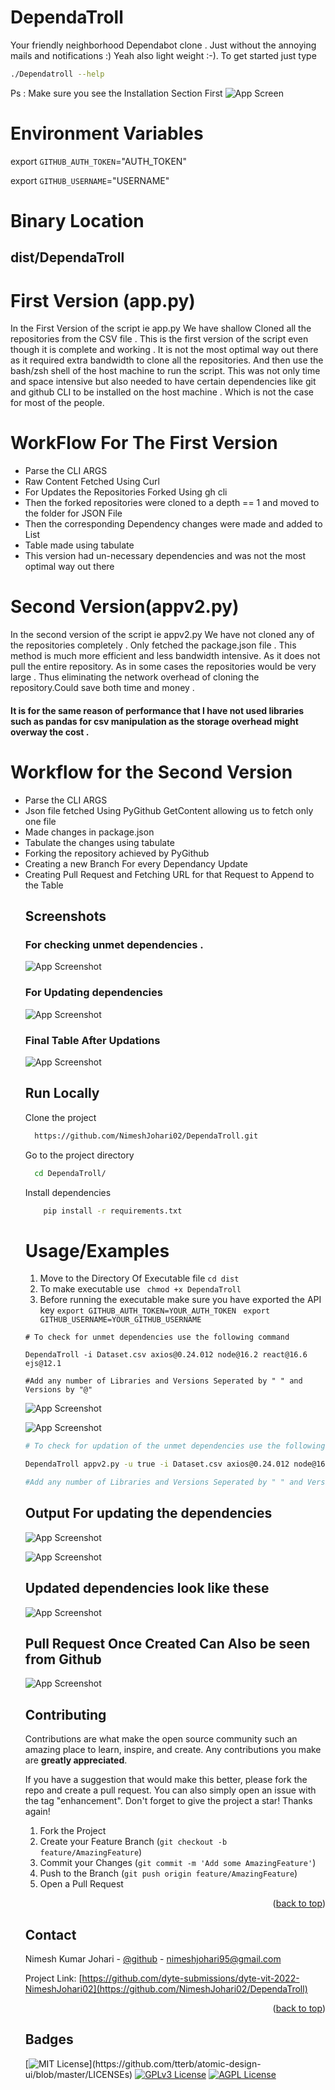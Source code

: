 # DependaTroll

Your friendly neighborhood Dependabot clone . Just without the annoying mails and notifications :)
Yeah also light weight :-).
To get started just type

```bash
./Dependatroll --help
```

Ps : Make sure you see the Installation Section First
![App Screen](./images/Help.png)

# Environment Variables

export `GITHUB_AUTH_TOKEN`="AUTH_TOKEN"

export `GITHUB_USERNAME`="USERNAME"

# Binary Location

## dist/DependaTroll

# First Version (app.py)

In the First Version of the script ie app.py We have shallow Cloned all the repositories from the CSV file .
This is the first version of the script even though it is complete and working . It is not the most optimal way out there as it required extra bandwidth to clone all the repositories. And then use the bash/zsh shell of the host machine to run the script.
This was not only time and space intensive but also needed to have certain dependencies like git and github CLI to be installed on the host machine . Which is not the case for most of the people.

<!-- Create List -->

# WorkFlow For The First Version

<ul>
<li>Parse the CLI ARGS</li>
<li>Raw Content Fetched Using Curl </li>
<li>For Updates the Repositories Forked Using gh cli </li>
<li>Then the forked repositories were cloned to a depth == 1 and moved to the folder for JSON File</li>
<li>Then the corresponding Dependency changes were made and added to List </li>
<li>Table made using tabulate</li>
<li> This version had un-necessary dependencies and was not the most optimal way out there</li>
</ul>

# Second Version(appv2.py)

In the second version of the script ie appv2.py We have not cloned any of the repositories completely . Only fetched the package.json file . This method is much more efficient and less bandwidth intensive. As it does not pull the entire repository. As in some cases the repositories would be very large . Thus eliminating the network overhead of cloning the repository.Could save both time and money .

#### It is for the same reason of performance that I have not used libraries such as pandas for csv manipulation as the storage overhead might overway the cost .

# Workflow for the Second Version

<ul>
<li>Parse the CLI ARGS</li>
<li>Json file fetched Using PyGithub GetContent allowing us to fetch only one file</li>
<li>Made changes in package.json</li>
<li>Tabulate the changes using tabulate</li>
<li>Forking the repository achieved by PyGithub</li>
<li>Creating a new Branch For every Dependancy Update</li>
<li>Creating Pull Request and Fetching URL for that Request to Append to the Table </li>

## Screenshots

### For checking unmet dependencies .

![App Screenshot](./images/subtask1.png)

### For Updating dependencies

![App Screenshot](./images/subtask2.png)

### Final Table After Updations

![App Screenshot](./images/finalTable.png)

## Run Locally

Clone the project

```bash
  https://github.com/NimeshJohari02/DependaTroll.git
```

Go to the project directory

```bash
  cd DependaTroll/
```

Install dependencies

```bash
    pip install -r requirements.txt
```

# Usage/Examples

1. Move to the Directory Of Executable file
   `cd dist`
2. To make executable use
   ` chmod +x DependaTroll`
3. Before running the executable make sure you have exported the API key
   `export GITHUB_AUTH_TOKEN=YOUR_AUTH_TOKEN `
   `export GITHUB_USERNAME=YOUR_GITHUB_USERNAME`

```sh.
# To check for unmet dependencies use the following command

DependaTroll -i Dataset.csv axios@0.24.012 node@16.2 react@16.6 ejs@12.1

#Add any number of Libraries and Versions Seperated by " " and Versions by "@"

```

![App Screenshot](./images/subtask1.png)

![App Screenshot](./images/subtask1Second.png)

```sh
# To check for updation of the unmet dependencies use the following command

DependaTroll appv2.py -u true -i Dataset.csv axios@0.24.012 node@16.2 react@16.6 ejs@12.1

#Add any number of Libraries and Versions Seperated by " " and Versions by "@"

```

## Output For updating the dependencies

![App Screenshot](./images/subtask2First.png)

![App Screenshot](./images/subtask2Second.png)

## Updated dependencies look like these

![App Screenshot](./images/UpdateDeps.png)

## Pull Request Once Created Can Also be seen from Github

![App Screenshot](./images/Updatepr.png)

<!-- CONTRIBUTING -->

## Contributing

Contributions are what make the open source community such an amazing place to learn, inspire, and create. Any contributions you make are **greatly appreciated**.

If you have a suggestion that would make this better, please fork the repo and create a pull request. You can also simply open an issue with the tag "enhancement".
Don't forget to give the project a star! Thanks again!

1. Fork the Project
2. Create your Feature Branch (`git checkout -b feature/AmazingFeature`)
3. Commit your Changes (`git commit -m 'Add some AmazingFeature'`)
4. Push to the Branch (`git push origin feature/AmazingFeature`)
5. Open a Pull Request

<p align="right">(<a href="#top">back to top</a>)</p>

<!-- CONTACT -->

## Contact

Nimesh Kumar Johari - [@github](https://github.com/NimeshJohari02) - nimeshjohari95@gmail.com

Project Link: [https://github.com/dyte-submissions/dyte-vit-2022-NimeshJohari02](https://github.com/NimeshJohari02/DependaTroll)

<p align="right">(<a href="#top">back to top</a>)</p>

## Badges

[![MIT License](https://img.shields.io/apm/l/atomic-design-ui.svg?)](https://github.com/tterb/atomic-design-ui/blob/master/LICENSEs)
[![GPLv3 License](https://img.shields.io/badge/License-GPL%20v3-yellow.svg)](https://opensource.org/licenses/)
[![AGPL License](https://img.shields.io/badge/license-AGPL-blue.svg)](http://www.gnu.org/licenses/agpl-3.0)
